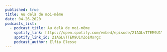 ```yaml
---
published: true
title: Au delà de moi-même
date: 04-26-2020
podcasts_list:
  - podcast_title: Au delà de moi-même
    spotify_link: https://open.spotify.com/embed/episode/21AGLvTTEM9U1YZoIMsrgc
    spotify_link_id: 21AGLvTTEM9U1YZoIMsrgc
    podcast_author: Elfia Elesse
---
```

